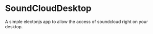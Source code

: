 # SoundCloudDesktop
A simple electonjs app to allow the access of soundcloud right on your desktop.
